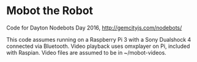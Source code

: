 Mobot the Robot
===============

Code for Dayton Nodebots Day 2016, http://gemcityjs.com/nodebots/

This code assumes running on a Raspberry Pi 3 with a Sony Dualshock 4 connected via Bluetooth. Video playback
uses omxplayer on Pi, included with Raspian. Video files are assumed to be in ~/mobot-videos.